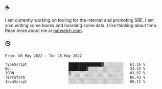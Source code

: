 ### ☕

I am currently working on tooling for the internet and promoting SRE. I am also writing some books and hoarding some data. I like thinking about time. Read more about me at [natwelch.com](https://natwelch.com).

### 🕒

<!--START_SECTION:waka-->

```text
From: 08 May 2022 - To: 15 May 2022

TypeScript                   ███████████████▓░░░░░░░░░   63.16 %
Go                           ████████▓░░░░░░░░░░░░░░░░   34.32 %
JSON                         ▒░░░░░░░░░░░░░░░░░░░░░░░░   01.97 %
Terraform                    ░░░░░░░░░░░░░░░░░░░░░░░░░   00.43 %
JavaScript                   ░░░░░░░░░░░░░░░░░░░░░░░░░   00.11 %
```

<!--END_SECTION:waka-->
